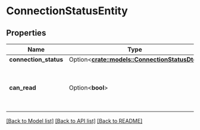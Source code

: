 # ConnectionStatusEntity

## Properties

Name | Type | Description | Notes
------------ | ------------- | ------------- | -------------
**connection_status** | Option<[**crate::models::ConnectionStatusDto**](ConnectionStatusDTO.md)> |  | [optional]
**can_read** | Option<**bool**> | Indicates whether the user can read a given resource. | [optional]

[[Back to Model list]](../README.md#documentation-for-models) [[Back to API list]](../README.md#documentation-for-api-endpoints) [[Back to README]](../README.md)


